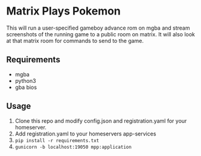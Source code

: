 # Matrix Plays Pokemon

This will run a user-specified gameboy advance rom on mgba and stream
screenshots of the running game to a public room on matrix. It will also look at
that matrix room for commands to send to the game.

## Requirements

- mgba
- python3
- gba bios

## Usage

1. Clone this repo and modify config.json and registration.yaml for your
   homeserver.
2. Add registration.yaml to your homeservers app-services
3. `pip install -r requirements.txt`
4. `gunicorn -b localhost:19050 mpp:application`
